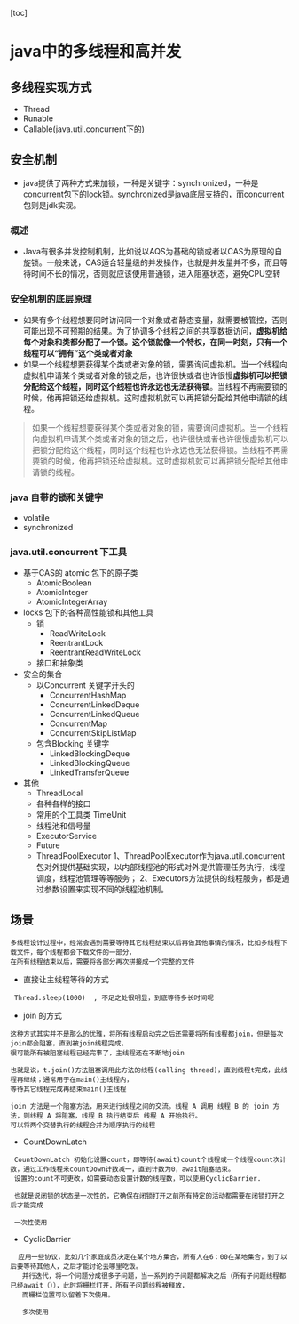 [toc]
# java中的多线程和高并发

## 多线程实现方式
   - Thread
   - Runable
   - Callable(java.util.concurrent下的)

## 安全机制
- java提供了两种方式来加锁，一种是关键字：synchronized，一种是concurrent包下的lock锁。synchronized是java底层支持的，而concurrent包则是jdk实现。

### 概述
- Java有很多并发控制机制，比如说以AQS为基础的锁或者以CAS为原理的自旋锁。一般来说，CAS适合轻量级的并发操作，也就是并发量并不多，而且等待时间不长的情况，否则就应该使用普通锁，进入阻塞状态，避免CPU空转


### 安全机制的底层原理
- 如果有多个线程想要同时访问同一个对象或者静态变量，就需要被管控，否则可能出现不可预期的结果。为了协调多个线程之间的共享数据访问，**虚拟机给每个对象和类都分配了一个锁。这个锁就像一个特权，在同一时刻，只有一个线程可以“拥有”这个类或者对象**
- 如果一个线程想要获得某个类或者对象的锁，需要询问虚拟机。当一个线程向虚拟机申请某个类或者对象的锁之后，也许很快或者也许很慢**虚拟机可以把锁分配给这个线程，同时这个线程也许永远也无法获得锁**。当线程不再需要锁的时候，他再把锁还给虚拟机。这时虚拟机就可以再把锁分配给其他申请锁的线程。
> 如果一个线程想要获得某个类或者对象的锁，需要询问虚拟机。当一个线程向虚拟机申请某个类或者对象的锁之后，也许很快或者也许很慢虚拟机可以把锁分配给这个线程，同时这个线程也许永远也无法获得锁。当线程不再需要锁的时候，他再把锁还给虚拟机。这时虚拟机就可以再把锁分配给其他申请锁的线程。


### java 自带的锁和关键字
   - volatile
   - synchronized
### java.util.concurrent 下工具
   - 基于CAS的 atomic 包下的原子类
        - AtomicBoolean
        - AtomicInteger
        - AtomicIntegerArray
   - locks 包下的各种高性能锁和其他工具
       - 锁 
            - ReadWriteLock
            - ReentrantLock
            - ReentrantReadWriteLock
       - 接口和抽象类 
   - 安全的集合
        - 以Concurrent 关键字开头的
            - ConcurrentHashMap
            - ConcurrentLinkedDeque
            - ConcurrentLinkedQueue
            - ConcurrentMap
            - ConcurrentSkipListMap
        - 包含Blocking 关键字
            - LinkedBlockingDeque
            - LinkedBlockingQueue
            - LinkedTransferQueue
   - 其他
        - ThreadLocal 
        - 各种各样的接口
        - 常用的个工具类 TimeUnit
        - 线程池和信号量
        - ExecutorService
        - Future
        - ThreadPoolExecutor
            1、ThreadPoolExecutor作为java.util.concurrent包对外提供基础实现，以内部线程池的形式对外提供管理任务执行，线程调度，线程池管理等等服务； 
            2、Executors方法提供的线程服务，都是通过参数设置来实现不同的线程池机制。 
          
## 场景        
    多线程设计过程中，经常会遇到需要等待其它线程结束以后再做其他事情的情况，比如多线程下载文件，每个线程都会下载文件的一部分，
    在所有线程结束以后，需要将各部分再次拼接成一个完整的文件
   - 直接让主线程等待的方式  
   ```text
    Thread.sleep(1000)  , 不足之处很明显，到底等待多长时间呢
   ```
   - join 的方式
   ```
   这种方式其实并不是那么的优雅，将所有线程启动完之后还需要将所有线程都join，但是每次join都会阻塞，直到被join线程完成，
   很可能所有被阻塞线程已经完事了，主线程还在不断地join
   
   也就是说，t.join()方法阻塞调用此方法的线程(calling thread)，直到线程t完成，此线程再继续；通常用于在main()主线程内，
   等待其它线程完成再结束main()主线程
   
   join 方法是一个阻塞方法，用来进行线程之间的交流。线程 A 调用 线程 B 的 join 方法，则线程 A 将阻塞，线程 B 执行结束后 线程 A 开始执行。
   可以将两个交替执行的线程合并为顺序执行的线程
   ```
   
   -  CountDownLatch
   
   ```text
    CountDownLatch 初始化设置count，即等待(await)count个线程或一个线程count次计数，通过工作线程来countDown计数减一，直到计数为0，await阻塞结束。
    设置的count不可更改，如需要动态设置计数的线程数，可以使用CyclicBarrier.
    
    也就是说闭锁的状态是一次性的，它确保在闭锁打开之前所有特定的活动都需要在闭锁打开之后才能完成
    
    一次性使用
``` 

  - CyclicBarrier
  ```text
    应用一些协议，比如几个家庭成员决定在某个地方集合，所有人在6：00在某地集合，到了以后要等待其他人，之后才能讨论去哪里吃饭。
     并行迭代，将一个问题分成很多子问题，当一系列的子问题都解决之后（所有子问题线程都已经await（）），此时将栅栏打开，所有子问题线程被释放，
     而栅栏位置可以留着下次使用。
     
     多次使用
```